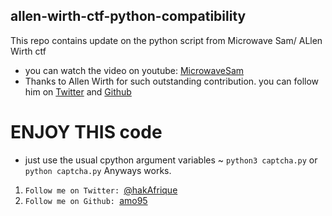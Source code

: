 ## allen-wirth-ctf-python-compatibility
This repo contains update on the python script from Microwave Sam/ ALlen Wirth ctf

* you can watch the video on youtube: [MicrowaveSam](https://www.youtube.com/watch?v=c92Cnb9_RSc&t=628s)
* Thanks to Allen Wirth for such outstanding contribution. you can follow him on
[Twitter](https://twitter.com/Allan_Wirth) and 
[Github](https://github.com/allanlw)

# ENJOY THIS code

* just use the usual cpython argument variables ~ ``python3 captcha.py`` or ``python captcha.py`` 
Anyways works.

1. ``Follow me on Twitter: ``[@hakAfrique](https://twitter.com/hakAfrique)
2. ``Follow me on Github: ``[amo95](https://github.com/Amo95)
